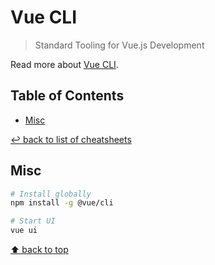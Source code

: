 # Vue CLI
> Standard Tooling for Vue.js Development

Read more about [Vue CLI](https://cli.vuejs.org/).

## Table of Contents

* [Misc](#misc)

[↩ back to list of cheatsheets](README.md#list-of-cheatsheets)

## Misc

```bash
# Install globally
npm install -g @vue/cli

# Start UI
vue ui
```

[⬆ back to top](#table-of-contents)
